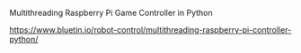 Multithreading Raspberry Pi Game Controller in Python

https://www.bluetin.io/robot-control/multithreading-raspberry-pi-controller-python/